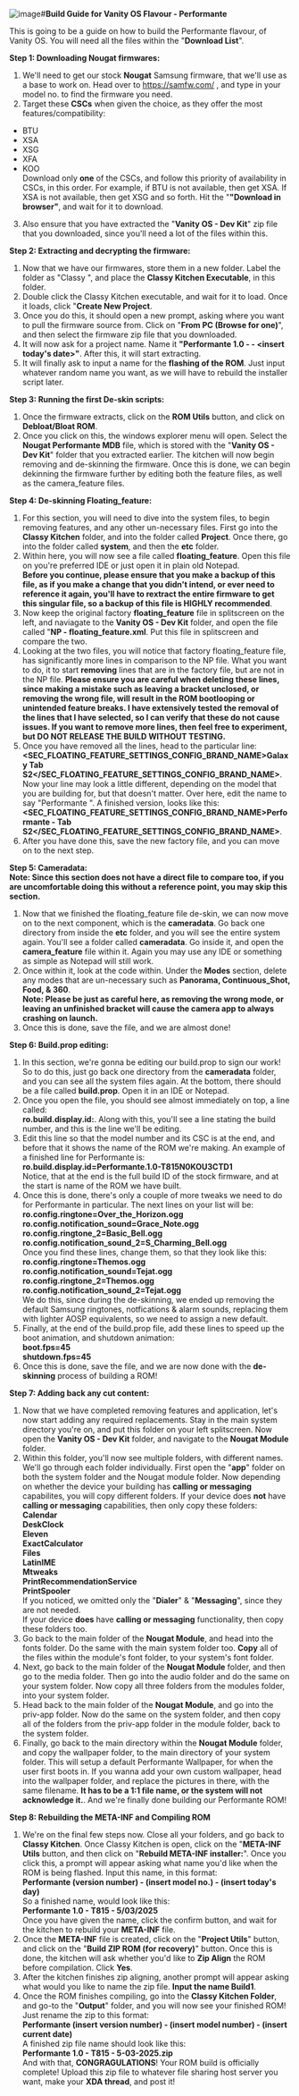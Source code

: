 ![image](https://github.com/user-attachments/assets/e8a1126f-b2b5-4b17-a718-1c476d0ef768)#**Build Guide for Vanity OS Flavour - Performante**

This is going to be a guide on how to build the Performante flavour, of Vanity OS. You will need all the files within the "**Download List**".

**Step 1: Downloading Nougat firmwares:** <br>
1. We'll need to get our stock **Nougat** Samsung firmware, that we'll use as a base to work on. Head over to https://samfw.com/ , and type in your model no. to find the firmware you need. <br>
2. Target these **CSCs** when given the choice, as they offer the most features/compatibility:<br>
- BTU <br>
- XSA <br>
- XSG <br>
- XFA <br>
- KOO <br>
Download only **one** of the CSCs, and follow this priority of availability in CSCs, in this order. For example, if BTU is not available, then get XSA. If XSA is not available, then get XSG and so forth. Hit the "**"Download in browser"**, and wait for it to download. <br>
3. Also ensure that you have extracted the "**Vanity OS - Dev Kit**" zip file that you downloaded, since you'll need a lot of the files within this.

**Step 2: Extracting and decrypting the firmware:** <br>
1. Now that we have our firmwares, store them in a new folder. Label the folder as "Classy <insert model of device>", and place the **Classy Kitchen Executable**, in this folder.
2. Double click the Classy Kitchen executable, and wait for it to load. Once it loads, click "**Create New Project**. <br>
3. Once you do this, it should open a new prompt, asking where you want to pull the firmware source from. Click on "**From PC (Browse for one)**", and then select the firmware zip file that you downloaded. <br>
4. It will now ask for a project name. Name it **"Performante 1.0 - <insert model number> - <insert today's date>"**. After this, it will start extracting. <br>
5. It will finally ask to input a name for the **flashing of the ROM**. Just input whatever random name you want, as we will have to rebuild the installer script later.
   
**Step 3: Running the first De-skin scripts:** <br>
1. Once the firmware extracts, click on the **ROM Utils** button, and click on **Debloat/Bloat ROM**. <br>
2. Once you click on this, the windows explorer menu will open. Select the **Nougat Performante MDB** file, which is stored with the "**Vanity OS - Dev Kit**" folder that you extracted earlier. The kitchen will now begin removing and de-skinning the firmware. Once this is done, we can begin dekinning the firmware further by editing both the feature files, as well as the camera_feature files.
   
**Step 4: De-skinning Floating_feature:** <br>
1. For this section, you will need to dive into the system files, to begin removing features, and any other un-necessary files. First go into the **Classy Kitchen** folder, and into the folder called **Project**. Once there, go into the folder called **system**, and then the **etc** folder.<br>
2. Within here, you will now see a file called **floating_feature**. Open this file on you're preferred IDE or just open it in plain old Notepad. <br>
**Before you continue, please ensure that you make a backup of this file, as if you make a change that you didn't intend, or ever need to reference it again, you'll have to rextract the entire firmware to get this singular file, so a backup of this file is HIGHLY recommended**.<br>
3. Now keep the original factory **floating_feature** file in splitscreen on the left, and naviagate to the **Vanity OS - Dev Kit** folder, and open the file called "**NP - floating_feature.xml**. Put this file in splitscreen and compare the two.<br>
4. Looking at the two files, you will notice that factory floating_feature file, has significantly more lines in comparison to the NP file. What you want to do, it to start **removing** lines that are in the factory file, but are not in the NP file. **Please ensure you are careful when deleting these lines, since making a mistake such as leaving a bracket unclosed, or removing the wrong file, will result in the ROM bootlooping or unintended feature breaks. I have extensively tested the removal of the lines that I have selected, so I can verify that these do not cause issues. If you want to remove more lines, then feel free to experiment, but DO NOT RELEASE THE BUILD WITHOUT TESTING.** <br>
5. Once you have removed all the lines, head to the particular line: <br>
**<SEC_FLOATING_FEATURE_SETTINGS_CONFIG_BRAND_NAME>Galaxy Tab S2</SEC_FLOATING_FEATURE_SETTINGS_CONFIG_BRAND_NAME>**. <br>
Now your line may look a little different, depending on the model that you are building for, but that doesn't matter. Over here, edit the name to say "Performante <insert device name here>". A finished version, looks like this: <br>
**<SEC_FLOATING_FEATURE_SETTINGS_CONFIG_BRAND_NAME>Performante - Tab S2</SEC_FLOATING_FEATURE_SETTINGS_CONFIG_BRAND_NAME>**. <br>
7. After you have done this, save the new factory file, and you can move on to the next step.

**Step 5: Cameradata:** <br>
**Note: Since this section does not have a direct file to compare too, if you are uncomfortable doing this without a reference point, you may skip this section.** <br>
1. Now that we finished the floating_feature file de-skin, we can now move on to the next component, which is the **cameradata**. Go back one directory from inside the **etc** folder, and you will see the entire system again. You'll see a folder called **cameradata**. Go inside it, and open the **camera_feature** file within it. Again you may use any IDE or something as simple as Notepad will still work.<br>
2. Once within it, look at the code within. Under the **Modes** section, delete any modes that are un-necessary such as **Panorama, Continuous_Shot, Food, & 360**. <br> **Note: Please be just as careful here, as removing the wrong mode, or leaving an unfinished bracket will cause the camera app to always crashing on launch.** <br>
3. Once this is done, save the file, and we are almost done! <br>

**Step 6: Build.prop editing:** <br>
1. In this section, we're gonna be editing our build.prop to sign our work! So to do this, just go back one directory from the **cameradata** folder, and you can see all the system files again. At the bottom, there should be a file called **build.prop**. Open it in an IDE or Notepad.
2. Once you open the file, you should see almost immediately on top, a line called: <br>
**ro.build.display.id:**. Along with this, you'll see a line stating the build number, and this is the line we'll be editing.<br>
3. Edit this line so that the model number and its CSC is at the end, and before that it shows the name of the ROM we're making. An example of a finished line for Performante is: <br>
**ro.build.display.id=Performante.1.0-T815N0KOU3CTD1** <br>
Notice, that at the end is the full build ID of the stock firmware, and at the start is name of the ROM we have built. <br>
4. Once this is done, there's only a couple of more tweaks we need to do for Performante in particular. The next lines on your list will be: <br>
**ro.config.ringtone=Over_the_Horizon.ogg <br>
ro.config.notification_sound=Grace_Note.ogg <br>
ro.config.ringtone_2=Basic_Bell.ogg <br>
ro.config.notification_sound_2=S_Charming_Bell.ogg <br>**
Once you find these lines, change them, so that they look like this: <br>
**ro.config.ringtone=Themos.ogg <br>
ro.config.notification_sound=Tejat.ogg <br>
ro.config.ringtone_2=Themos.ogg <br>
ro.config.notification_sound_2=Tejat.ogg <br>**
We do this, since during the de-skinning, we ended up removing the default Samsung ringtones, notfications & alarm sounds, replacing them with lighter AOSP equivalents, so we need to assign a new default. <br>
5. Finally, at the end of the build.prop file, add these lines to speed up the boot animation, and shutdown animation: <br>
**boot.fps=45 <br>
shutdown.fps=45 <br>**
6. Once this is done, save the file, and we are now done with the **de-skinning** process of building a ROM! <br>

**Step 7: Adding back any cut content:** <br>
1. Now that we have completed removing features and application, let's now start adding any required replacements. Stay in the main system directory you're on, and put this folder on your left splitscreen. Now open the **Vanity OS - Dev Kit** folder, and navigate to the **Nougat Module** folder. <br>
2. Within this folder, you'll now see multiple folders, with different names. We'll go through each folder individually. First open the "**app**" folder on both the system folder and the Nougat module folder. Now depending on whether the device your building has **calling or messaging** capabilites, you will copy different folders. If your device does **not** have **calling or messaging** capabilities, then only copy these folders: <br>
**Calendar <br>
DeskClock <br>
Eleven <br>
ExactCalculator <br>
Files <br>
LatinIME <br>
Mtweaks <br>
PrintRecommendationService <br>
PrintSpooler <br>**
If you noticed, we omitted only the "**Dialer**" & "**Messaging**", since they are not needed. <br>
If your device **does** have **calling or messaging** functionality, then copy these folders too. <br>
3. Go back to the main folder of the **Nougat Module**, and head into the fonts folder. Do the same with the main system folder too. **Copy** all of the files within the module's font folder, to your system's font folder. <br>
4. Next, go back to the main folder of the **Nougat Module** folder, and then go to the media folder. Then go into the audio folder and do the same on your system folder. Now copy all three folders from the modules folder, into your system folder. <br>
5. Head back to the main folder of the **Nougat Module**, and go into the priv-app folder. Now do the same on the system folder, and then copy all of the folders from the priv-app folder in the module folder, back to the system folder. <br>
6. Finally, go back to the main directory within the **Nougat Module** folder, and copy the wallpaper folder, to the main directory of your system folder. This will setup a default Performante Wallpaper, for when the user first boots in. If you wanna add your own custom wallpaper, head into the wallpaper folder, and replace the pictures in there, with the same filename. **It has to be a 1:1 file name, or the system will not acknowledge it.**. And we're finally done building our Performante ROM! <br>

**Step 8: Rebuilding the META-INF and Compiling ROM**<br>
1. We're on the final few steps now. Close all your folders, and go back to **Classy Kitchen**. Once Classy Kitchen is open, click on the "**META-INF Utils** button, and then click on "**Rebuild META-INF installer:**". Once you click this, a prompt will appear asking what name you'd like when the ROM is being flashed. Input this name, in this format: <br>
**Performante (version number) - (insert model no.) - (insert today's day)** <br>
So a finished name, would look like this: <br>
**Performante 1.0 - T815 - 5/03/2025** <br>
Once you have given the name, click the confirm button, and wait for the kitchen to rebuild your **META-INF** file. <br>
2. Once the **META-INF** file is created, click on the "**Project Utils**" button, and click on the "**Build ZIP ROM (for recovery)**" button. Once this is done, the kitchen will ask whether you'd like to **Zip Align** the ROM before compilation. Click **Yes**. <br>
3. After the kitchen finishes zip aligning, another prompt will appear asking what would you like to name the zip file. **Input the name Build1**.
4. Once the ROM finishes compiling, go into the **Classy Kitchen Folder**, and go-to the "**Output**" folder, and you will now see your finished ROM! Just rename the zip to this format: <br>
**Performante (insert version number) - (insert model number) - (insert current date)** <br>
A finished zip file name should look like this: <br>
**Performante 1.0 - T815 - 5-03-2025.zip** <br>
And with that, **CONGRAGULATIONS**! Your ROM build is officially complete! Upload this zip file to whatever file sharing host server you want, make your **XDA thread**, and post it!
